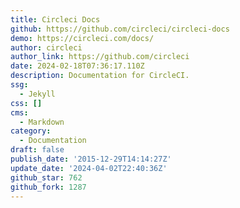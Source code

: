 ```yaml
---
title: Circleci Docs
github: https://github.com/circleci/circleci-docs
demo: https://circleci.com/docs/
author: circleci
author_link: https://github.com/circleci
date: 2024-02-18T07:36:17.110Z
description: Documentation for CircleCI.
ssg:
  - Jekyll
css: []
cms:
  - Markdown
category:
  - Documentation
draft: false
publish_date: '2015-12-29T14:14:27Z'
update_date: '2024-04-02T22:40:36Z'
github_star: 762
github_fork: 1287
---
```

